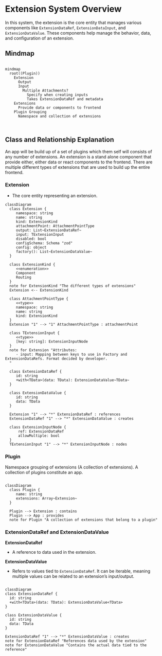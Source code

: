 # Extension System Overview

In this system, the extension is the core entity that manages various components like `ExtensionDataRef`, `ExtensionDataInput`, and `ExtensionDataValue`. These components help manage the behavior, data, and configuration of an extension.

## Mindmap
```mermaid

mindmap
  root((Plugin))
    Extension
      Output
      Input
        Multiple Attachments?
          Specify when creating inputs
          Takes ExtensionDataRef and metadata
    Extensions
      Provide data or components to frontend
    Plugin Grouping
      Namespace and collection of extensions

               

```

## Class and Relationship Explanation
An app will be build up of a set of plugins which them self will consists of any number of extensions. An extension is a stand alone component that provide either, either data or react components to the frontend. There are multiple different types of extensions that are used to build up the entire frontend. 

### Extension
   - The core entity representing an extension.

```mermaid
classDiagram
  class Extension {
     namespace: string
     name: string
     kind: ExtensionKind
     attachmentPoint: AttachmentPointType
     output: List~ExtensionDataRef~
     input: TExtensionInput
     disabled: bool
     configSchema: Schema "zod"
     config: object
     factory(): List~ExtensionDataValue~
  }

  class ExtensionKind {
     <<enumeration>>
     Component
     Routing
  }
  note for ExtensionKind "The different types of extensions"
  Extension <-- ExtensionKind

  class AttachmentPointType {
     <<type>>
     namespace: string
     name: string
     kind: ExtensionKind
  }
  Extension "1" --> "1" AttachmentPointType : attachmentPoint

  class TExtensionInput {
     <<type>>
     [key: string]: ExtensionInputNode
  }
  note for Extension "Attributes:
     - input: Mapping between keys to use in Factory and ExtensionDataRefs. Format decided by developer.
  "

  class ExtensionDataRef {
     id: string
     +with<TData>(data: TData): ExtensionDataValue~TData~
  }

  class ExtensionDataValue {
     id: string
     data: TData
  }

  Extension "1" --> "*" ExtensionDataRef : references
  ExtensionDataRef "1" --> "*" ExtensionDataValue : creates

  class ExtensionInputNode {
      ref: ExtensionDataRef
      allowMultiple: bool
  }
  TExtensionInput "1" --> "*" ExtensionInputNode : nodes

```   

### Plugin
Namespace grouping of extensions (A collection of extensions). A collection of plugins constitute an app.

```mermaid

classDiagram
  class Plugin {
     name: string
     extensions: Array~Extension~
  }

  Plugin --> Extension : contains
  Plugin --> App : provides
  note for Plugin "A collection of extensions that belong to a plugin"

```

### ExtensionDataRef and ExtensionDataValue

   **ExtensionDataRef**
   - A reference to data used in the extension.
   
   **ExtensionDataValue**
   - Refers to values tied to `ExtensionDataRef`. It can be iterable, meaning multiple values can be related to an extension’s input/output.

   ```mermaid
   
classDiagram
  class ExtensionDataRef {
     id: string
     +with<TData>(data: TData): ExtensionDataValue<TData>
  }

  class ExtensionDataValue {
     id: string
     data: TData
  }

  ExtensionDataRef "1" --> "*" ExtensionDataValue : creates
  note for ExtensionDataRef "References data used by the extension"
  note for ExtensionDataValue "Contains the actual data tied to the reference"


   ```